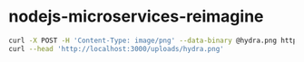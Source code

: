 # nodejs-microservices-reimagine

```sh
curl -X POST -H 'Content-Type: image/png' --data-binary @hydra.png http://localhost:3000/uploads/hydra.png
curl --head 'http://localhost:3000/uploads/hydra.png'
```